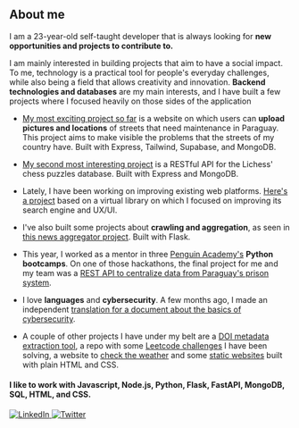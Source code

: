 ## About me

<div>
  <p>I am a 23-year-old self-taught developer that is always looking for <b>new opportunities and projects to contribute to.</b></p>
  <p>I am mainly interested in building projects that aim to have a social impact. To me, technology is a practical tool for people's everyday challenges, while also being a field that allows creativity and innovation.  <b>Backend technologies and databases</b> are my main interests, and I have built a few projects where I focused heavily on those sides of the application</p>

</div>
  
- [My most exciting project so far](https://github.com/paezdavid/calles-py) is a website on which users can **upload pictures and locations** of streets that need maintenance in Paraguay. This project aims to make visible the problems that the streets of my country have. Built with Express, Tailwind, Supabase, and MongoDB.

- [My second most interesting project](https://github.com/paezdavid/chessapi) is a RESTful API for the Lichess' chess puzzles database. Built with Express and MongoDB.

- Lately, I have been working on improving existing web platforms. [Here's a project](https://github.com/paezdavid/buscador-de-catalogo) based on a virtual library on which I focused on improving its search engine and UX/UI. 
  
- I've also built some projects about **crawling and aggregation**, as seen in [this news aggregator project](https://github.com/paezdavid/agregador-noticias). Built with Flask.

- This year, I worked as a mentor in three [Penguin Academy's](https://github.com/penguin-academy) **Python bootcamps**. On one of those hackathons, the final project for me and my team was a [REST API to centralize data from Paraguay's prison system](https://github.com/paezdavid/hackathon-abril-penguin).

- I love **languages** and **cybersecurity**. A few months ago, I made an independent [translation for a document about the basics of cybersecurity](https://github.com/paezdavid/ciberseguridad-essentials).

- A couple of other projects I have under my belt are a [DOI metadata extraction tool](https://github.com/paezdavid/doi-metadata), a repo with some [Leetcode challenges](https://github.com/paezdavid/leetcode-challenges) I have been solving, a website to [check the weather](https://github.com/paezdavid/weather-website) and some [static websites](https://github.com/paezdavid/bookmark-landing-page) built with plain HTML and CSS. 

#### I like to work with Javascript, Node.js, Python, Flask, FastAPI, MongoDB, SQL, HTML, and CSS. 

<div id="badges">
  <a href="https://www.linkedin.com/in/david-p%C3%A1ez-ab3aab256/">
    <img src="https://img.shields.io/badge/LinkedIn-blue?style=for-the-badge&logo=linkedin&logoColor=white" alt="LinkedIn"/>
  </a>

  <a href="https://twitter.com/_paezdavid">
    <img src="https://img.shields.io/badge/Twitter-blue?style=for-the-badge&logo=twitter&logoColor=white" alt="Twitter"/>
  </a>
</div>
